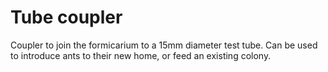 Tube coupler
============

Coupler to join the formicarium to a 15mm diameter test tube. Can be used to
introduce ants to their new home, or feed an existing colony. 